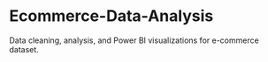 # Ecommerce-Data-Analysis
Data cleaning, analysis, and Power BI visualizations for e-commerce dataset.
